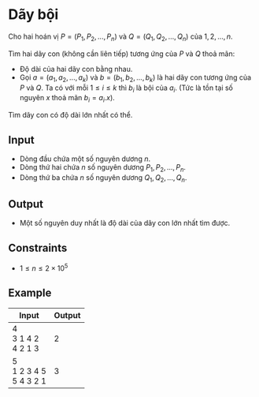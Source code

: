 # Dãy bội

<!-- https://atcoder.jp/contests/arc133/tasks/arc133_b -->

Cho hai hoán vị $P=(P_1,P_2,...,P_n)$ và $Q=(Q_1,Q_2,...,Q_n)$ của $1,2,...,n$.

Tìm hai dãy con (không cần liên tiếp) tương ứng của $P$ và $Q$ thoả mãn:

- Độ dài của hai dãy con bằng nhau.
- Gọi $a=(a_1,a_2,...,a_k)$ và $b=(b_1,b_2,...,b_k)$ là hai dãy con tương ứng của $P$ và $Q$. Ta có với mỗi $1\le i\le k$ thì $b_i$ là bội của $a_i$. (Tức là tồn tại số nguyên $x$ thoả mãn $b_i=a_i.x$).

Tìm dãy con có độ dài lớn nhất có thể.

## Input

- Dòng đầu chứa một số nguyên dương $n$.
- Dòng thứ hai chứa $n$ số nguyên dương $P_1,P_2,...,P_n$.
- Dòng thứ ba chứa $n$ số nguyên dương $Q_1,Q_2,...,Q_n$.

## Output

- Một số nguyên duy nhất là độ dài của dãy con lớn nhất tìm được.

## Constraints

- $1 \le n \le 2\times 10^5$

## Example

| Input                       | Output |
| --------------------------- | ------ |
| 4<br>3 1 4 2<br>4 2 1 3     | 2      |
| 5<br>1 2 3 4 5<br>5 4 3 2 1 | 3      |

